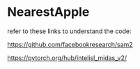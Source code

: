 # NearestApple




refer to these links to understand the code:

https://github.com/facebookresearch/sam2

https://pytorch.org/hub/intelisl_midas_v2/
